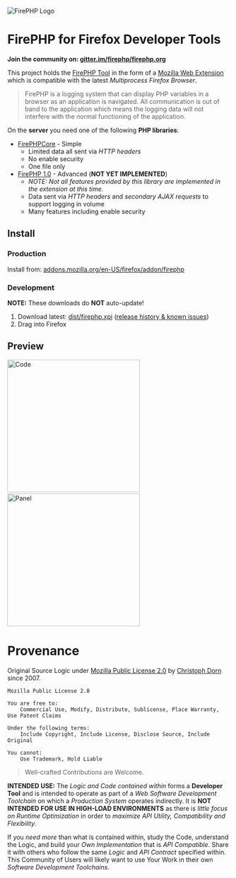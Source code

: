 ![FirePHP Logo](https://rawgit.com/firephp/firephp-for-firefox-devtools/master/src/skin/Logo.png "FirePHP Logo")

FirePHP for Firefox Developer Tools
===================================

**Join the community on: [gitter.im/firephp/firephp.org](https://gitter.im/firephp/firephp.org)**

This project holds the [FirePHP Tool](http://firephp.org) in the form of a [Mozilla Web Extension](https://developer.mozilla.org/en-US/Add-ons/WebExtensions) which is compatible with the latest *Multiprocess Firefox Browser*.

> FirePHP is a logging system that can display PHP variables in a browser as an application is navigated. All communication is out of band to the application which means the logging data will not interfere with the normal functioning of the application.

On the **server** you need one of the following **PHP libraries**:

  * [FirePHPCore](https://github.com/firephp/firephp-core) - Simple
    * Limited data all sent via *HTTP headers*
    * No enable security
    * One file only
  * [FirePHP 1.0](https://github.com/firephp/firephp) - Advanced (**NOT YET IMPLEMENTED**)
    * *NOTE: Not all features provided by this library are implemented in the extension at this time.*
    * Data sent via *HTTP headers* and *secondary AJAX requests* to support logging in volume
    * Many features including enable security

Install
-------

### Production

Install from: [addons.mozilla.org/en-US/firefox/addon/firephp](https://addons.mozilla.org/en-US/firefox/addon/firephp/)

### Development

**NOTE:** These downloads do **NOT** auto-update!

  1. Download latest: [dist/firephp.xpi](https://github.com/firephp/firephp-for-firefox-devtools/raw/master/dist/firephp.xpi) ([release history & known issues](https://github.com/firephp/firephp-for-firefox-devtools/wiki))
  2. Drag into Firefox

Preview
-------

<img src="https://rawgit.com/firephp/firephp-for-firefox-devtools/master/src/skin/CodeScreenshot.png" alt="Code" width="300"> &nbsp; <img src="https://rawgit.com/firephp/firephp-for-firefox-devtools/master/src/skin/PanelScreenshot.png" alt="Panel" width="300">

Provenance
==========

Original Source Logic under [Mozilla Public License 2.0](https://opensource.org/licenses/MPL-2.0) by [Christoph Dorn](http://christophdorn.com) since 2007.

```
Mozilla Public License 2.0

You are free to:
    Commercial Use, Modify, Distribute, Sublicense, Place Warranty, Use Patent Claims

Under the following terms:
    Include Copyright, Include License, Disclose Source, Include Original

You cannot:
    Use Trademark, Hold Liable
```

> Well-crafted Contributions are Welcome.

**INTENDED USE:** The *Logic and Code contained within* forms a **Developer Tool** and is intended to operate as part of a *Web Software Development Toolchain* on which a *Production System* operates indirectly. It is **NOT INTENDED FOR USE IN HIGH-LOAD ENVIRONMENTS** as there is *little focus on Runtime Optimization* in order to *maximize API Utility, Compatibility and Flexibility*.

If you *need more* than what is contained within, study the Code, understand the Logic, and build your *Own Implementation* that is *API Compatible*. Share it with others who follow the same *Logic* and *API Contract* specified within. This Community of Users will likely want to use Your Work in their own *Software Development Toolchains*.
